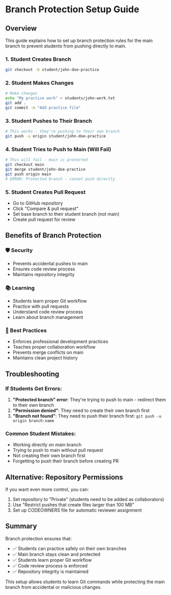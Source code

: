 # Branch Protection Setup Guide

## Overview
This guide explains how to set up branch protection rules for the main branch to prevent students from pushing directly to main.

### 1. Student Creates Branch
```bash
git checkout -b student/john-doe-practice
```

### 2. Student Makes Changes
```bash
# Make changes
echo "My practice work" > students/john-work.txt
git add .
git commit -m "Add practice file"
```

### 3. Student Pushes to Their Branch
```bash
# This works - they're pushing to their own branch
git push -u origin student/john-doe-practice
```

### 4. Student Tries to Push to Main (Will Fail)
```bash
# This will fail - main is protected
git checkout main
git merge student/john-doe-practice
git push origin main
# ERROR: Protected branch - cannot push directly
```

### 5. Student Creates Pull Request
- Go to GitHub repository
- Click "Compare & pull request"
- Set base branch to their student branch (not main)
- Create pull request for review

## Benefits of Branch Protection

### 🛡️ Security
- Prevents accidental pushes to main
- Ensures code review process
- Maintains repository integrity

### 📚 Learning
- Students learn proper Git workflow
- Practice with pull requests
- Understand code review process
- Learn about branch management

### 🎯 Best Practices
- Enforces professional development practices
- Teaches proper collaboration workflow
- Prevents merge conflicts on main
- Maintains clean project history

## Troubleshooting

### If Students Get Errors:
1. **"Protected branch" error**: They're trying to push to main - redirect them to their own branch
2. **"Permission denied"**: They need to create their own branch first
3. **"Branch not found"**: They need to push their branch first: `git push -u origin branch-name`

### Common Student Mistakes:
- Working directly on main branch
- Trying to push to main without pull request
- Not creating their own branch first
- Forgetting to push their branch before creating PR

## Alternative: Repository Permissions

If you want even more control, you can:
1. Set repository to "Private" (students need to be added as collaborators)
2. Use "Restrict pushes that create files larger than 100 MB"
3. Set up CODEOWNERS file for automatic reviewer assignment

## Summary

Branch protection ensures that:
- ✅ Students can practice safely on their own branches
- ✅ Main branch stays clean and protected
- ✅ Students learn proper Git workflow
- ✅ Code review process is enforced
- ✅ Repository integrity is maintained

This setup allows students to learn Git commands while protecting the main branch from accidental or malicious changes.
